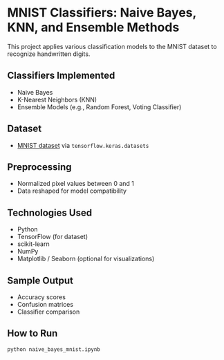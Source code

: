 # MNIST Classifiers: Naive Bayes, KNN, and Ensemble Methods

This project applies various classification models to the MNIST dataset to recognize handwritten digits.

## Classifiers Implemented
- Naive Bayes
- K-Nearest Neighbors (KNN)
- Ensemble Models (e.g., Random Forest, Voting Classifier)

## Dataset
- [MNIST dataset](http://yann.lecun.com/exdb/mnist/) via `tensorflow.keras.datasets`

## Preprocessing
- Normalized pixel values between 0 and 1
- Data reshaped for model compatibility

## Technologies Used
- Python
- TensorFlow (for dataset)
- scikit-learn
- NumPy
- Matplotlib / Seaborn (optional for visualizations)

## Sample Output
- Accuracy scores
- Confusion matrices
- Classifier comparison

## How to Run
```bash
python naive_bayes_mnist.ipynb
